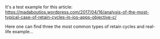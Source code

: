 It's a test example for this article: https://madaboutios.wordpress.com/2017/04/16/analysis-of-the-most-typical-case-of-retain-cycles-in-ios-apps-objective-c/

Here one can find three the most common types of retain cycles and real-life example...
